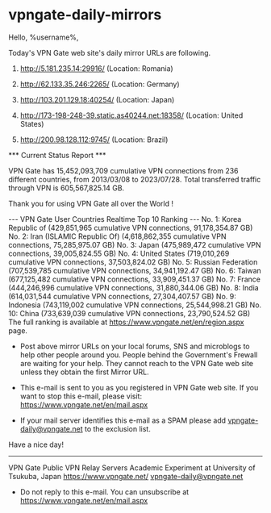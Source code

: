 # vpngate-daily-mirrors

Hello, %username%,

Today's VPN Gate web site's daily mirror URLs are following.

1. http://5.181.235.14:29916/
   (Location: Romania)

2. http://62.133.35.246:2265/
   (Location: Germany)

3. http://103.201.129.18:40254/
   (Location: Japan)

4. http://173-198-248-39.static.as40244.net:18358/
   (Location: United States)

5. http://200.98.128.112:9745/
   (Location: Brazil)


*** Current Status Report ***

VPN Gate has 15,452,093,709 cumulative VPN connections from 236 different countries, from 2013/03/08 to 2023/07/28.
Total transferred traffic through VPN is 605,567,825.14 GB.

Thank you for using VPN Gate all over the World !


--- VPN Gate User Countries Realtime Top 10 Ranking ---
No. 1: Korea Republic of (429,851,965 cumulative VPN connections, 91,178,354.87 GB)
No. 2: Iran (ISLAMIC Republic Of) (4,618,862,355 cumulative VPN connections, 75,285,975.07 GB)
No. 3: Japan (475,989,472 cumulative VPN connections, 39,005,824.55 GB)
No. 4: United States (719,010,269 cumulative VPN connections, 37,503,824.02 GB)
No. 5: Russian Federation (707,539,785 cumulative VPN connections, 34,941,192.47 GB)
No. 6: Taiwan (677,125,482 cumulative VPN connections, 33,909,451.37 GB)
No. 7: France (444,246,996 cumulative VPN connections, 31,880,344.06 GB)
No. 8: India (614,031,544 cumulative VPN connections, 27,304,407.57 GB)
No. 9: Indonesia (743,119,002 cumulative VPN connections, 25,544,998.21 GB)
No. 10: China (733,639,039 cumulative VPN connections, 23,790,524.52 GB)
The full ranking is available at https://www.vpngate.net/en/region.aspx page.


* Post above mirror URLs on your local forums, SNS and microblogs
  to help other people around you.
  People behind the Government's Frewall are waiting for your help.
  They cannot reach to the VPN Gate web site
  unless they obtain the first Mirror URL.

* This e-mail is sent to you as you registered in VPN Gate web site.
  If you want to stop this e-mail, please visit:
  https://www.vpngate.net/en/mail.aspx

* If your mail server identifies this e-mail as a SPAM
  please add vpngate-daily@vpngate.net to the exclusion list.

Have a nice day!

------------------------------------------------------
VPN Gate Public VPN Relay Servers
Academic Experiment at University of Tsukuba, Japan
https://www.vpngate.net/
vpngate-daily@vpngate.net
* Do not reply to this e-mail.
  You can unsubscribe at https://www.vpngate.net/en/mail.aspx


